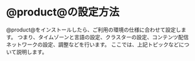 # @product@の設定方法[](id=configuring-liferay)

@product@をインストールしたら、ご利用の環境の仕様に合わせて設定します。 つまり、タイムゾーンと言語の設定、クラスターの設定、コンテンツ配信ネットワークの設定、調整などを行います。 ここでは、上記トピックなどについて説明します。
